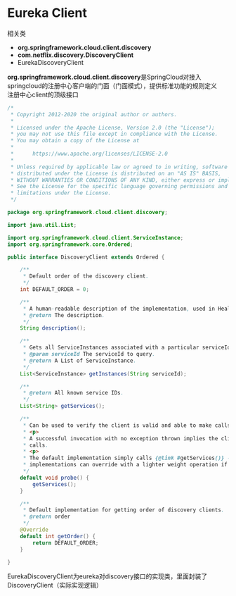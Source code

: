 # Eureka Client

相关类
- **org.springframework.cloud.client.discovery**
- **com.netflix.discovery.DiscoveryClient**  
- EurekaDiscoveryClient 

**org.springframework.cloud.client.discovery**是SpringCloud对接入springcloud的注册中心客户端的门面（门面模式），提供标准功能的规则定义  
注册中心client的顶级接口
```java
/*
 * Copyright 2012-2020 the original author or authors.
 *
 * Licensed under the Apache License, Version 2.0 (the "License");
 * you may not use this file except in compliance with the License.
 * You may obtain a copy of the License at
 *
 *      https://www.apache.org/licenses/LICENSE-2.0
 *
 * Unless required by applicable law or agreed to in writing, software
 * distributed under the License is distributed on an "AS IS" BASIS,
 * WITHOUT WARRANTIES OR CONDITIONS OF ANY KIND, either express or implied.
 * See the License for the specific language governing permissions and
 * limitations under the License.
 */

package org.springframework.cloud.client.discovery;

import java.util.List;

import org.springframework.cloud.client.ServiceInstance;
import org.springframework.core.Ordered;

public interface DiscoveryClient extends Ordered {

	/**
	 * Default order of the discovery client.
	 */
	int DEFAULT_ORDER = 0;

	/**
	 * A human-readable description of the implementation, used in HealthIndicator.
	 * @return The description.
	 */
	String description();

	/**
	 * Gets all ServiceInstances associated with a particular serviceId.
	 * @param serviceId The serviceId to query.
	 * @return A List of ServiceInstance.
	 */
	List<ServiceInstance> getInstances(String serviceId);

	/**
	 * @return All known service IDs.
	 */
	List<String> getServices();

	/**
	 * Can be used to verify the client is valid and able to make calls.
	 * <p>
	 * A successful invocation with no exception thrown implies the client is able to make
	 * calls.
	 * <p>
	 * The default implementation simply calls {@link #getServices()} - client
	 * implementations can override with a lighter weight operation if they choose to.
	 */
	default void probe() {
		getServices();
	}

	/**
	 * Default implementation for getting order of discovery clients.
	 * @return order
	 */
	@Override
	default int getOrder() {
		return DEFAULT_ORDER;
	}

}

```
EurekaDiscoveryClient为eureka对discovery接口的实现类，里面封装了DiscoveryClient（实际实现逻辑）




